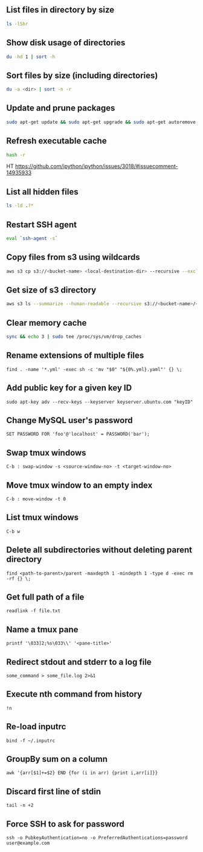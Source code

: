 ## List files in directory by size
```bash
ls -lShr
```

## Show disk usage of directories
```bash
du -hd 1 | sort -h
```

## Sort files by size (including directories)
```bash
du -a <dir> | sort -n -r
```

## Update and prune packages
```bash
sudo apt-get update && sudo apt-get upgrade && sudo apt-get autoremove && sudo apt-get remove && sudo apt-get autoclean && sudo apt-get clean
```


## Refresh executable cache
```bash
hash -r
```
HT https://github.com/ipython/ipython/issues/3018/#issuecomment-14935933


## List all hidden files
```bash
ls -ld .?*
```


## Restart SSH agent
```bash
eval `ssh-agent -s`
```


## Copy files from s3 using wildcards
```bash
aws s3 cp s3://<bucket-name> <local-destination-dir> --recursive --exclude "*" --include "<wildcard>"
```


## Get size of s3 directory
```bash
aws s3 ls --summarize --human-readable --recursive s3://<bucket-name>/<path>
```


## Clear memory cache
```bash
sync && echo 3 | sudo tee /proc/sys/vm/drop_caches
```


## Rename extensions of multiple files
```
find . -name '*.yml' -exec sh -c 'mv "$0" "${0%.yml}.yaml"' {} \;
```


## Add public key for a given key ID
```
sudo apt-key adv --recv-keys --keyserver keyserver.ubuntu.com "keyID"
```


## Change MySQL user's password
```
SET PASSWORD FOR 'foo'@'localhost' = PASSWORD('bar');
```


## Swap tmux windows
```
C-b : swap-window -s <source-window-no> -t <target-window-no>
```


## Move tmux window to an empty index
```
C-b : move-window -t 0
```


## List tmux windows
```
C-b w
```


## Delete all subdirectories without deleting parent directory
```
find <path-to-parent>/parent -maxdepth 1 -mindepth 1 -type d -exec rm -rf {} \;
```


## Get full path of a file
```
readlink -f file.txt
```


## Name a tmux pane
```
printf '\033]2;%s\033\\' '<pane-title>'
```


## Redirect stdout and stderr to a log file
```
some_command > some_file.log 2>&1
```


## Execute nth command from history
```
!n
```

## Re-load inputrc
```
bind -f ~/.inputrc
```


## GroupBy sum on a column
```
awk '{arr[$1]+=$2} END {for (i in arr) {print i,arr[i]}}
```


## Discard first line of stdin
```
tail -n +2
```


## Force SSH to ask for password
```
ssh -o PubkeyAuthentication=no -o PreferredAuthentications=password user@example.com
```
